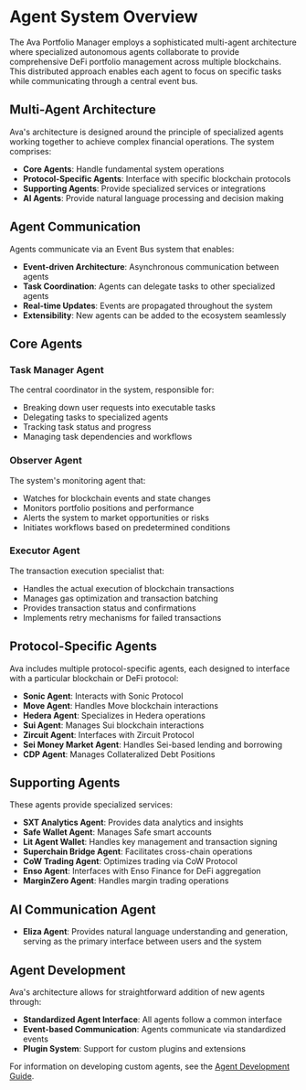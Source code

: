 # Agent System Overview

The Ava Portfolio Manager employs a sophisticated multi-agent architecture where specialized autonomous agents collaborate to provide comprehensive DeFi portfolio management across multiple blockchains. This distributed approach enables each agent to focus on specific tasks while communicating through a central event bus.

## Multi-Agent Architecture

Ava's architecture is designed around the principle of specialized agents working together to achieve complex financial operations. The system comprises:

- **Core Agents**: Handle fundamental system operations
- **Protocol-Specific Agents**: Interface with specific blockchain protocols
- **Supporting Agents**: Provide specialized services or integrations
- **AI Agents**: Provide natural language processing and decision making

## Agent Communication

Agents communicate via an Event Bus system that enables:

- **Event-driven Architecture**: Asynchronous communication between agents
- **Task Coordination**: Agents can delegate tasks to other specialized agents
- **Real-time Updates**: Events are propagated throughout the system
- **Extensibility**: New agents can be added to the ecosystem seamlessly

## Core Agents

### Task Manager Agent

The central coordinator in the system, responsible for:
- Breaking down user requests into executable tasks
- Delegating tasks to specialized agents
- Tracking task status and progress
- Managing task dependencies and workflows

### Observer Agent

The system's monitoring agent that:
- Watches for blockchain events and state changes
- Monitors portfolio positions and performance
- Alerts the system to market opportunities or risks
- Initiates workflows based on predetermined conditions

### Executor Agent

The transaction execution specialist that:
- Handles the actual execution of blockchain transactions
- Manages gas optimization and transaction batching
- Provides transaction status and confirmations
- Implements retry mechanisms for failed transactions

## Protocol-Specific Agents

Ava includes multiple protocol-specific agents, each designed to interface with a particular blockchain or DeFi protocol:

- **Sonic Agent**: Interacts with Sonic Protocol
- **Move Agent**: Handles Move blockchain interactions
- **Hedera Agent**: Specializes in Hedera operations
- **Sui Agent**: Manages Sui blockchain interactions
- **Zircuit Agent**: Interfaces with Zircuit Protocol
- **Sei Money Market Agent**: Handles Sei-based lending and borrowing
- **CDP Agent**: Manages Collateralized Debt Positions

## Supporting Agents

These agents provide specialized services:

- **SXT Analytics Agent**: Provides data analytics and insights
- **Safe Wallet Agent**: Manages Safe smart accounts
- **Lit Agent Wallet**: Handles key management and transaction signing
- **Superchain Bridge Agent**: Facilitates cross-chain operations
- **CoW Trading Agent**: Optimizes trading via CoW Protocol
- **Enso Agent**: Interfaces with Enso Finance for DeFi aggregation
- **MarginZero Agent**: Handles margin trading operations

## AI Communication Agent

- **Eliza Agent**: Provides natural language understanding and generation, serving as the primary interface between users and the system

## Agent Development

Ava's architecture allows for straightforward addition of new agents through:

- **Standardized Agent Interface**: All agents follow a common interface
- **Event-based Communication**: Agents communicate via standardized events
- **Plugin System**: Support for custom plugins and extensions

For information on developing custom agents, see the [Agent Development Guide](../developers/agent-development.md). 